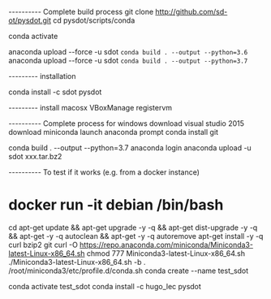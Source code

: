---------- Complete build process
git clone http://github.com/sd-ot/pysdot.git
cd pysdot/scripts/conda

conda activate
<!-- conda install anaconda anaconda-client conda-build -->
<!-- conda install anaconda-client conda-build -->
<!-- anaconda login -->
<!-- conda build . --output --python=3.7 -->
anaconda upload --force -u sdot `conda build . --output --python=3.6`
anaconda upload --force -u sdot `conda build . --output --python=3.7`

--------- installation

conda install -c sdot pysdot 

--------- install macosx
VBoxManage registervm 

---------- Complete process for windows
download visual studio 2015
download miniconda
launch anaconda prompt
conda install git

conda build . --output --python=3.7
anaconda login
anaconda upload -u sdot xxx.tar.bz2

---------- To test if it works (e.g. from a docker instance)
# docker run -it debian /bin/bash
cd
apt-get update && apt-get upgrade -y -q && apt-get dist-upgrade -y -q && apt-get -y -q autoclean && apt-get -y -q autoremove
apt-get install -y -q curl bzip2 git
curl -O https://repo.anaconda.com/miniconda/Miniconda3-latest-Linux-x86_64.sh
chmod 777 Miniconda3-latest-Linux-x86_64.sh
./Miniconda3-latest-Linux-x86_64.sh -b
. /root/miniconda3/etc/profile.d/conda.sh
conda create --name test_sdot

conda activate test_sdot
conda install -c hugo_lec pysdot


